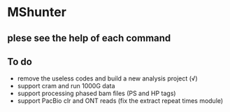 # MShunter
## plese see the help of each command


## To do
* remove the useless codes and build a new analysis project (√)
* support cram and run 1000G data 
* support processing phased bam files (PS and HP tags)
* support PacBio clr and ONT reads (fix the extract repeat times module)
